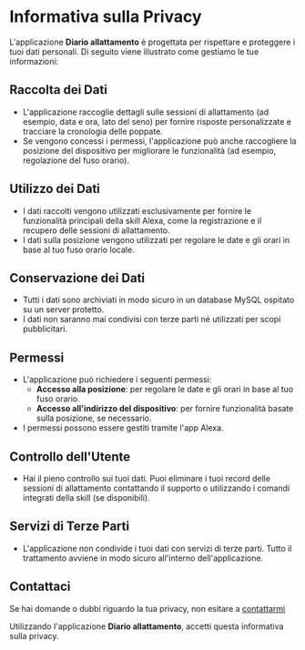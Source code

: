 # Informativa sulla Privacy

L'applicazione **Diario allattamento** è progettata per rispettare e proteggere i tuoi dati personali. Di seguito viene illustrato come gestiamo le tue informazioni:

## Raccolta dei Dati

- L'applicazione raccoglie dettagli sulle sessioni di allattamento (ad esempio, data e ora, lato del seno) per fornire risposte personalizzate e tracciare la cronologia delle poppate.
- Se vengono concessi i permessi, l'applicazione può anche raccogliere la posizione del dispositivo per migliorare le funzionalità (ad esempio, regolazione del fuso orario).

## Utilizzo dei Dati

- I dati raccolti vengono utilizzati esclusivamente per fornire le funzionalità principali della skill Alexa, come la registrazione e il recupero delle sessioni di allattamento.
- I dati sulla posizione vengono utilizzati per regolare le date e gli orari in base al tuo fuso orario locale.

## Conservazione dei Dati

- Tutti i dati sono archiviati in modo sicuro in un database MySQL ospitato su un server protetto.
- I dati non saranno mai condivisi con terze parti né utilizzati per scopi pubblicitari.

## Permessi

- L'applicazione può richiedere i seguenti permessi:
  - **Accesso alla posizione**: per regolare le date e gli orari in base al tuo fuso orario.
  - **Accesso all'indirizzo del dispositivo**: per fornire funzionalità basate sulla posizione, se necessario.
- I permessi possono essere gestiti tramite l'app Alexa.

## Controllo dell'Utente

- Hai il pieno controllo sui tuoi dati. Puoi eliminare i tuoi record delle sessioni di allattamento contattando il supporto o utilizzando i comandi integrati della skill (se disponibili).

## Servizi di Terze Parti

- L'applicazione non condivide i tuoi dati con servizi di terze parti. Tutto il trattamento avviene in modo sicuro all'interno dell'applicazione.

## Contattaci

Se hai domande o dubbi riguardo la tua privacy, non esitare a [contattarmi](mailto:fatjonfreskina@gmail.com)

Utilizzando l'applicazione **Diario allattamento**, accetti questa informativa sulla privacy.
